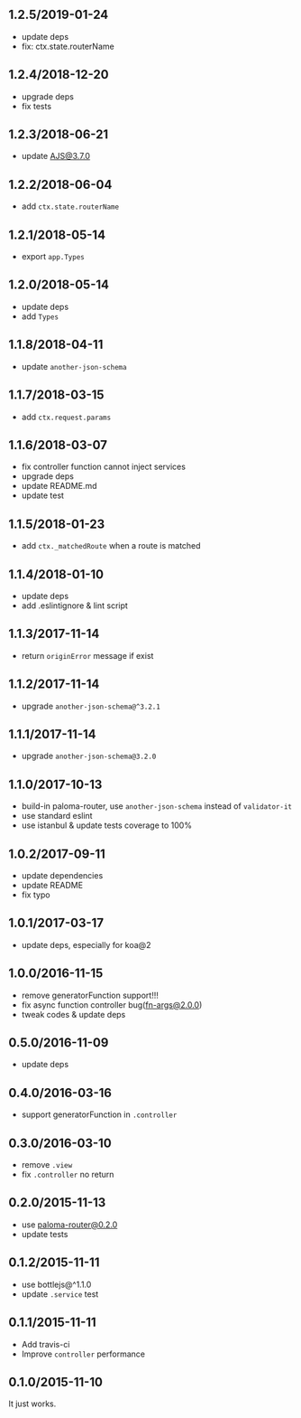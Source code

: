 ## 1.2.5/2019-01-24

- update deps
- fix: ctx.state.routerName

## 1.2.4/2018-12-20

- upgrade deps
- fix tests

## 1.2.3/2018-06-21

- update AJS@3.7.0

## 1.2.2/2018-06-04

- add `ctx.state.routerName`

## 1.2.1/2018-05-14

- export `app.Types`

## 1.2.0/2018-05-14

- update deps
- add `Types`

## 1.1.8/2018-04-11

- update `another-json-schema`

## 1.1.7/2018-03-15

- add `ctx.request.params`

## 1.1.6/2018-03-07

- fix controller function cannot inject services
- upgrade deps
- update README.md
- update test

## 1.1.5/2018-01-23

- add `ctx._matchedRoute` when a route is matched

## 1.1.4/2018-01-10

- update deps
- add .eslintignore & lint script

## 1.1.3/2017-11-14

- return `originError` message if exist

## 1.1.2/2017-11-14

- upgrade `another-json-schema@^3.2.1`

## 1.1.1/2017-11-14

- upgrade `another-json-schema@3.2.0`

## 1.1.0/2017-10-13

- build-in paloma-router, use `another-json-schema` instead of `validator-it`
- use standard eslint
- use istanbul & update tests coverage to 100%

## 1.0.2/2017-09-11

- update dependencies
- update README
- fix typo

## 1.0.1/2017-03-17

- update deps, especially for koa@2

## 1.0.0/2016-11-15

- remove generatorFunction support!!!
- fix async function controller bug(fn-args@2.0.0)
- tweak codes & update deps

## 0.5.0/2016-11-09

- update deps

## 0.4.0/2016-03-16

- support generatorFunction in `.controller`

## 0.3.0/2016-03-10

- remove `.view`
- fix `.controller` no return

## 0.2.0/2015-11-13

- use paloma-router@0.2.0
- update tests

## 0.1.2/2015-11-11

- use bottlejs@^1.1.0
- update `.service` test

## 0.1.1/2015-11-11

- Add travis-ci
- Improve `controller` performance

## 0.1.0/2015-11-10

It just works.
